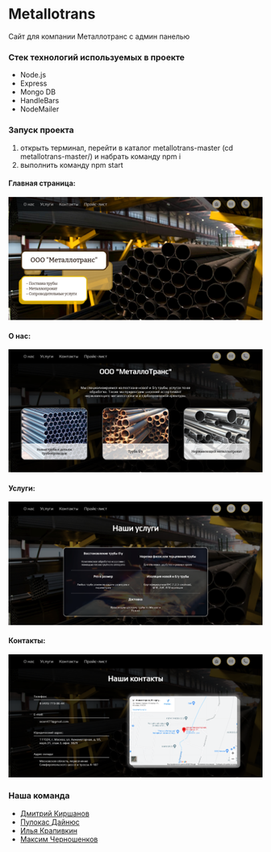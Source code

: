 # Metallotrans
Сайт для компании Металлотранс с админ панелью
### Стек технологий используемых в проекте
* Node.js
* Express
* Mongo DB
* HandleBars
* NodeMailer
### Запуск проекта
1. открыть терминал, перейти в каталог metallotrans-master (cd metallotrans-master/) и набрать команду npm i
2. выполнить команду npm start
#### Главная страница:
![Main page](https://github.com/PulokasDD/metallotrans/blob/master/public/screenshots/screen1.png "Главная страница")
#### O нас:
![About](https://github.com/PulokasDD/metallotrans/blob/master/public/screenshots/screen2.png "О нас")
#### Услуги:
![Service](https://github.com/PulokasDD/metallotrans/blob/master/public/screenshots/screen3.png "Услуги")
#### Контакты:
![Contacts](https://github.com/PulokasDD/metallotrans/blob/master/public/screenshots/screen4.png "Контакты")
### Наша команда
* [Дмитрий Киршанов](https://github.com/maxche86)
* [Пулокас Дайнюс](https://github.com/PulokasDD)
* [Илья Крапивкин](https://github.com/IlyaKrapivkin)
* [Максим Черношенков](https://github.com/maxche86)

